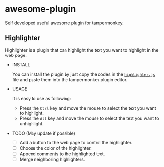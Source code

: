# awesome-plugin
Self developed useful awesome plugin for tampermonkey.

## Highlighter
Highlighter is a plugin that can highlight the text you want to highlight in the web page.
- INSTALL

  You can install the plugin by just copy the codes in the [`highlighter.js`](\Highlighter.js) file and paste them into the tampermonkey plugin editor.

- USAGE
  
  It is easy to use as following:
  - Press the `Ctrl` key and move the mouse to select the text you want to highlight.
  - Press the `Alt` key and move the mouse to select the text you want to unhighlight.

- TODO (May update if possible)
  - [ ] Add a button to the web page to control the highlighter.
  - [ ] Choose the color of the highlighter.
  - [ ] Append comments to the highlighted text.
  - [ ] Merge neighboring highlighters.
